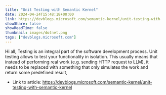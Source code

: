 ```yaml
---
title: "Unit Testing with Semantic Kernel"
date: 2024-04-24T15:48:18+00:00
link: https://devblogs.microsoft.com/semantic-kernel/unit-testing-with-semantic-kernel
showShare: false
showReadTime: false
thumbnail: images/dotnet.png
tags: ["devblogs.microsoft.com"]
---
```

Hi all, Testing is an integral part of the software development process. Unit testing allows to test your functionality in isolation. This usually means that instead of performing real work (e.g. sending HTTP request to LLM), it needs to be replaced with something that only simulates the work and return some predefined result,

- Link to article: https://devblogs.microsoft.com/semantic-kernel/unit-testing-with-semantic-kernel